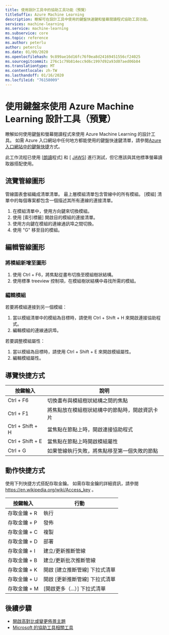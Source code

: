 ```yaml
---
title: 使用設計工具中的協助工具功能（預覽）
titleSuffix: Azure Machine Learning
description: 瞭解可在設計工具中使用的鍵盤快速鍵和螢幕閱讀程式協助工具功能。
services: machine-learning
ms.service: machine-learning
ms.subservice: core
ms.topic: reference
ms.author: peterlu
author: peterclu
ms.date: 01/09/2020
ms.openlocfilehash: 9c899ae16d16fc76f0ea8d24169451556cf24025
ms.sourcegitcommit: 276c1c79b814ecc9d6c1997d92a93d07aed06b84
ms.translationtype: MT
ms.contentlocale: zh-TW
ms.lasthandoff: 01/16/2020
ms.locfileid: "76158009"
---
```

# <a name="use-a-keyboard-to-use-azure-machine-learning-designer-preview"></a>使用鍵盤來使用 Azure Machine Learning 設計工具（預覽）

瞭解如何使用鍵盤和螢幕閱讀程式來使用 Azure Machine Learning 的設計工具。 如需 Azure 入口網站中任何地方都能使用的鍵盤快速鍵清單，請參閱[Azure 入口網站中的鍵盤快捷](../azure-portal/azure-portal-keyboard-shortcuts.md)方式。

此工作流程已使用 [[朗讀](https://support.microsoft.com/help/22798/windows-10-complete-guide-to-narrator)程式] 和 [ [JAWS](https://www.freedomscientific.com/products/software/jaws/)] 進行測試，但它應該與其他標準螢幕讀取器搭配使用。

## <a name="navigate-the-pipeline-graph"></a>流覽管線圖形

管線圖表會組織成清單清單。 最上層模組清單包含管線中的所有模組。 [模組] 清單中的每個專案都包含一個描述其所有連線的連接清單。 

1. 在模組清單中，使用方向鍵來切換模組。
1. 使用 [索引標籤] 開啟目的模組的連接清單。
1. 使用方向鍵在模組的連線通訊埠之間切換。
1. 使用 "G" 移至目的模組。

## <a name="edit-the-pipeline-graph"></a>編輯管線圖形

### <a name="add-a-module-to-the-graph"></a>將模組新增至圖形

1. 使用 Ctrl + F6，將焦點從畫布切換至模組樹狀結構。
1. 使用標準 treeview 控制項，在模組樹狀結構中尋找所需的模組。

### <a name="edit-a-module"></a>編輯模組

若要將模組連接到另一個模組：

1. 當以模組清單中的模組為目標時，請使用 Ctrl + Shift + H 來開啟連接協助程式。
1. 編輯模組的連線通訊埠。

若要調整模組屬性：

1. 當以模組為目標時，請使用 Ctrl + Shift + E 來開啟模組屬性。
1. 編輯模組屬性。

## <a name="navigation-shortcuts"></a>導覽快捷方式

| 按鍵輸入 | 說明 |
|-|-|
| Ctrl + F6 | 切換畫布與模組樹狀結構之間的焦點 |
| Ctrl + F1   | 將焦點放在模組樹狀結構中的節點時，開啟資訊卡片 |
| Ctrl + Shift + H | 當焦點在節點上時，開啟連接協助程式 |
| Ctrl + Shift + E | 當焦點在節點上時開啟模組屬性 |
| Ctrl + G | 如果管線執行失敗，將焦點移至第一個失敗的節點 |

## <a name="action-shortcuts"></a>動作快捷方式

使用下列快捷方式搭配存取金鑰。 如需存取金鑰的詳細資訊，請參閱 https://en.wikipedia.org/wiki/Access_key 。

| 按鍵輸入 | 行動 |
|-|-|
| 存取金鑰 + R | 執行 |
| 存取金鑰 + P | 發佈 |
| 存取金鑰 + C | 複製 |
| 存取金鑰 + D | 部署 |
| 存取金鑰 + I | 建立/更新推斷管線 |
| 存取金鑰 + B | 建立/更新批次推斷管線 |
| 存取金鑰 + K | 開啟 [建立推斷管線] 下拉式清單 |
| 存取金鑰 + U | 開啟 [更新推斷管線] 下拉式清單 |
| 存取金鑰 + M | [開啟更多（...）] 下拉式清單 |

## <a name="next-steps"></a>後續步驟

- [開啟高對比或變更佈景主題](../azure-portal/azure-portal-change-theme-high-contrast.md)
- [Microsoft 的協助工具相關工具](https://www.microsoft.com/accessibility)
